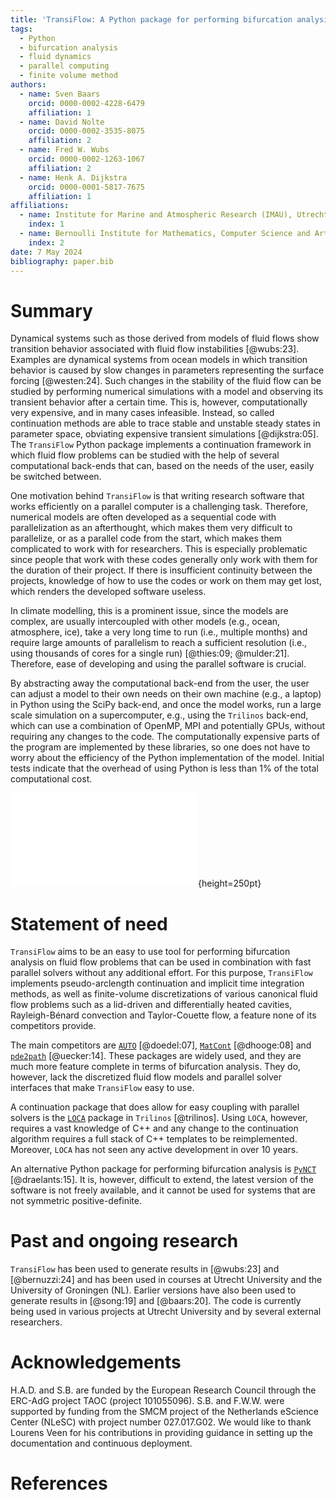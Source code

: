 ```yaml
---
title: 'TransiFlow: A Python package for performing bifurcation analysis on fluid flow problems'
tags:
  - Python
  - bifurcation analysis
  - fluid dynamics
  - parallel computing
  - finite volume method
authors:
  - name: Sven Baars
    orcid: 0000-0002-4228-6479
    affiliation: 1
  - name: David Nolte
    orcid: 0000-0002-3535-8075
    affiliation: 2
  - name: Fred W. Wubs
    orcid: 0000-0002-1263-1067
    affiliation: 2
  - name: Henk A. Dijkstra
    orcid: 0000-0001-5817-7675
    affiliation: 1
affiliations:
  - name: Institute for Marine and Atmospheric Research (IMAU), Utrecht University, The Netherlands
    index: 1
  - name: Bernoulli Institute for Mathematics, Computer Science and Artificial Intelligence, University of Groningen, The Netherlands
    index: 2
date: 7 May 2024
bibliography: paper.bib
---
```


# Summary

Dynamical systems such as those derived from models of fluid flows show transition behavior associated with fluid flow instabilities [@wubs:23].
Examples are dynamical systems from ocean models in which transition behavior is caused by slow changes in parameters representing the surface forcing [@westen:24].
Such changes in the stability of the fluid flow can be studied by performing numerical simulations with a model and observing its transient behavior after a certain time.
This is, however, computationally very expensive, and in many cases infeasible.
Instead, so called continuation methods are able to trace stable and unstable steady states in parameter space, obviating expensive transient simulations [@dijkstra:05].
The `TransiFlow` Python package implements a continuation framework in which fluid flow problems can be studied with the help of several computational back-ends that can, based on the needs of the user, easily be switched between.

One motivation behind `TransiFlow` is that writing research software that works efficiently on a parallel computer is a challenging task.
Therefore, numerical models are often developed as a sequential code with parallelization as an afterthought, which makes them very difficult to parallelize, or as a parallel code from the start, which makes them complicated to work with for researchers.
This is especially problematic since people that work with these codes generally only work with them for the duration of their project.
If there is insufficient continuity between the projects, knowledge of how to use the codes or work on them may get lost, which renders the developed software useless.

In climate modelling, this is a prominent issue, since the models are complex, are usually intercoupled with other models (e.g., ocean, atmosphere, ice), take a very long time to run (i.e., multiple months) and require large amounts of parallelism to reach a sufficient resolution (i.e., using thousands of cores for a single run) [@thies:09; @mulder:21].
Therefore, ease of developing and using the parallel software is crucial.

By abstracting away the computational back-end from the user, the user can adjust a model to their own needs on their own machine (e.g., a laptop) in Python using the SciPy back-end, and once the model works, run a large scale simulation on a supercomputer, e.g., using the `Trilinos` back-end, which can use a combination of OpenMP, MPI and potentially GPUs, without requiring any changes to the code.
The computationally expensive parts of the program are implemented by these libraries, so one does not have to worry about the efficiency of the Python implementation of the model.
Initial tests indicate that the overhead of using Python is less than 1% of the total computational cost.

![Bifurcation diagram of the double-gyre wind-driven circulation configuration that is included in `TransiFlow`.
The markers indicate pitchfork and saddle-node bifurcations that were automatically detected by the software.
Solid lines indicate stable steady states of the system, dashed lines indicate unstable steady states.](qg-bif.pdf){height=250pt}

# Statement of need

`TransiFlow` aims to be an easy to use tool for performing bifurcation analysis on fluid flow problems that can be used in combination with fast parallel solvers without any additional effort.
For this purpose, `TransiFlow` implements pseudo-arclength continuation and implicit time integration methods, as well as finite-volume discretizations of various canonical fluid flow problems such as a lid-driven and differentially heated cavities, Rayleigh-Bénard convection and Taylor-Couette flow, a feature none of its competitors provide.

The main competitors are [`AUTO`](http://indy.cs.concordia.ca/auto/) [@doedel:07], [`MatCont`](https://sourceforge.net/projects/matcont/) [@dhooge:08] and [`pde2path`](https://www.staff.uni-oldenburg.de/hannes.uecker/pde2path/) [@uecker:14].
These packages are widely used, and they are much more feature complete in terms of bifurcation analysis.
They do, however, lack the discretized fluid flow models and parallel solver interfaces that make `TransiFlow` easy to use.

A continuation package that does allow for easy coupling with parallel solvers is the [`LOCA`](https://trilinos.github.io/nox_and_loca.html) package in `Trilinos` [@trilinos].
Using `LOCA`, however, requires a vast knowledge of C++ and any change to the continuation algorithm requires a full stack of C++ templates to be reimplemented.
Moreover, `LOCA` has not seen any active development in over 10 years.

An alternative Python package for performing bifurcation analysis is [`PyNCT`](https://pypi.org/project/PyNCT/) [@draelants:15].
It is, however, difficult to extend, the latest version of the software is not freely available, and it cannot be used for systems that are not symmetric positive-definite.

# Past and ongoing research

`TransiFlow` has been used to generate results in [@wubs:23]  and [@bernuzzi:24] and has been used in courses at Utrecht University and the University of Groningen (NL).
Earlier versions have also been used to generate results in [@song:19] and [@baars:20].
The code is currently being used in various projects at Utrecht University and by several external researchers.

# Acknowledgements

H.A.D. and S.B. are funded by the European Research Council through the ERC-AdG project TAOC (project 101055096).
S.B. and F.W.W. were supported by funding from the SMCM project of the Netherlands eScience Center (NLeSC) with project number 027.017.G02.
We would like to thank Lourens Veen for his contributions in providing guidance in setting up the documentation and continuous deployment.

# References
